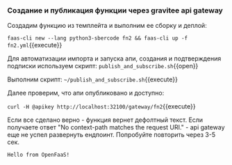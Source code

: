 ###  Создание и публикация функции через gravitee api gateway
Cоздадим функцию из темплейта и выполним ее сборку и деплой:

`faas-cli new --lang python3-sbercode fn2 && faas-cli up -f fn2.yml`{{execute}}

Для автоматизации импорта и запуска апи, создания и подтверждения подписки используем скрипт:
`publish_and_subscribe.sh`{{open}}

Выполним скрипт:
`~/publish_and_subscribe.sh`{{execute}}

Далее проверим, что апи опубликовано и доступно:

`curl -H @apikey http://localhost:32100/gateway/fn2`{{execute}}

Если все сделано верно - функция вернет дефолтный текст. Если получаете ответ "No context-path matches the request URI." - api gateway еще не успел развернуть ендпоинт. Попробуйте повторить через 3-5 сек.
```
Hello from OpenFaaS!
```